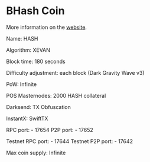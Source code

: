 # BHash Coin

More information on the [website](http://bhash.io/).

Name: HASH

Algorithm: XEVAN

Block time: 180 seconds

Difficulty adjustment: each block (Dark Gravity Wave v3)

PoW: Infinite

POS Masternodes: 2000 HASH collateral

Darksend: TX Obfuscation

InstantX: SwiftTX

RPC port: - 17654
P2P port: - 17652

Testnet RPC port: - 17644
Testnet P2P port: - 17642

Max coin supply: Infinite
